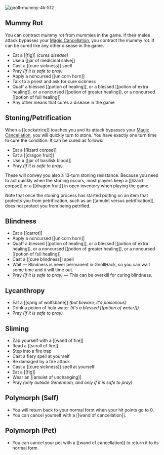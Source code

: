 ![gnoll-mummy-4k-512](https://github.com/hyvanmielenpelit/GnollHack/assets/16661034/0f262e3f-5a78-4148-b1f2-2384b09f1424)

## Mummy Rot

You can contract mummy rot from mummies in the game. If their melee attack bypasses your [Magic Cancellation](https://github.com/hyvanmielenpelit/GnollHack/wiki/Resistances-and-Saving-Throws#4-magic-cancellation), you contract the mummy rot. It can be cured like any other disease in the game.

- Eat a [[fig]] _(cures disease)_
- Use a [[jar of medicinal salve]]
- Cast a [[cure sickness]] spell
- Pray _(if it is safe to pray)_
- Apply a noncursed [[unicorn horn]]
- Talk to a priest and ask for cure sickness
- Quaff a blessed [[potion of healing]], or a blessed [[potion of extra healing]], or a noncursed [[potion of greater healing]], or a noncursed [[potion of full healing]]
- Any other means that cures a disease in the game

## Stoning/Petrification

When a [[cockatrice]] touches you and its attack bypasses your [Magic Cancellation](https://github.com/hyvanmielenpelit/GnollHack/wiki/Resistances-and-Saving-Throws#4-magic-cancellation), you will quickly turn to stone. You have exactly one turn time to cure the condition. It can be cured as follows:

- Eat a [[lizard corpse]]
- Eat a [[dragon fruit]]
- Use a [[jar of basilisk blood]]
- Pray _(if it is safe to pray)_

These will convey you also a 13-turn stoning resistance. Because you need to act quickly when the stoning occurs, most players keep a [[lizard corpse]] or a [[dragon fruit]] in open inventory when playing the game.

Note that once the stoning process has started putting on an item that protects you from petrification, such as an [[amulet versus petrification]], does not protect you from being petrified. 

## Blindness

- Eat a [[carrot]]
- Apply a noncursed [[unicorn horn]]
- Quaff a blessed [[potion of healing]], or a blessed [[potion of extra healing]], or a noncursed [[potion of greater healing]], or a noncursed [[potion of full healing]]
- Cast a [[cure blindness]] spell
- Wait — Blindness is never permanent in GnollHack, so you can wait some time and it will time out.
- Pray _(if it is safe to pray)_ — This can be overkill for curing blindness.

## Lycanthropy

- Eat a [[sprig of wolfsbane]] *(but beware, it's poisonous)*
- Drink a potion of holy water *(it's a blessed [[potion of water]])*
- Pray *(if it is safe to pray)*

## Sliming

- Zap yourself with a [[wand of fire]]
- Read a [[scroll of fire]]
- Step into a fire trap
- Cast a fiery spell at yourself
- Be damaged by a fire attack
- Cast a [[cure sickness]] spell at yourself
- Eat a [[fig]]
- Wear an [[amulet of unchanging]]
- Pray *(only outside Gehennom, and only if it is safe to pray)*

## Polymorph (Self)

- You will return back to your normal form when your hit points go to 0.
- You can cancel yourself with a [[wand of cancellation]].

## Polymorph (Pet)

- You can cancel your pet with a [[wand of cancellation]] to return it to its normal form.
